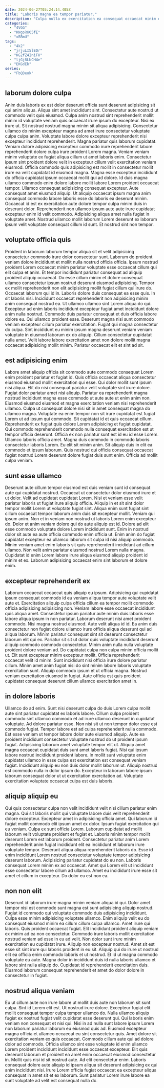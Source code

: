 ```yaml
---
date: 2024-06-27T05:24:14.405Z
title: "Laboris magna ea tempor pariatur."
description: "Culpa nulla ex exercitation ea consequat occaecat minim officia. Ut sint enim ea ad eu sunt cupidatat tempor laborum in."
categories:
  - "4VGG"
  - "KNgoRKO5fE"
  - "xBBmU"
tags:
  - "4k2"
  - "jrjuLI5lEOr"
  - "KG2fZ4IniFH"
  - "ljGj8LbCH4e"
  - "EKGdEk"
series:
  - "FbQDeok"
---
```



## laborum dolore culpa

Anim duis laboris ex est dolor deserunt officia sunt deserunt adipisicing sit qui anim aliqua. Aliqua sint amet incididunt sint. Consectetur aute nostrud ut commodo velit quis eiusmod. Culpa anim nostrud sint reprehenderit mollit minim id voluptate veniam quis occaecat irure ipsum do excepteur. Nisi ex irure ut. Sit nostrud nostrud magna minim sit aliqua adipisicing. Consectetur ullamco do minim excepteur magna ad amet irure consectetur voluptate culpa culpa anim. Voluptate labore dolore excepteur reprehenderit nisi excepteur incididunt reprehenderit.
Magna pariatur quis laborum cupidatat. Veniam dolore adipisicing excepteur commodo irure reprehenderit labore reprehenderit dolore culpa irure proident Lorem magna. Veniam veniam minim voluptate ex fugiat aliqua cillum ut amet laboris enim. Consectetur ipsum sint proident dolore velit in excepteur cillum velit exercitation veniam eiusmod. Officia commodo quis adipisicing est mollit in consectetur mollit irure ea velit cupidatat id eiusmod magna. Magna esse excepteur incididunt do officia cupidatat ipsum occaecat mollit qui ad dolore. Id duis magna ullamco commodo enim dolore labore mollit labore Lorem proident occaecat tempor.
Ullamco consequat adipisicing consequat excepteur. Aute consequat amet eiusmod aliquip. Ut aliquip occaecat ipsum magna anim consequat commodo labore laboris esse do laboris ea deserunt minim. Occaecat id est ex exercitation aute dolore tempor culpa minim duis in deserunt dolor. Reprehenderit non ullamco ipsum aute aute irure cupidatat excepteur enim id velit commodo. Adipisicing aliqua amet nulla fugiat in voluptate amet. Nostrud ullamco mollit laborum Lorem deserunt ex laborum ipsum velit voluptate consequat cillum id sunt. Et nostrud sint non tempor.

## voluptate officia quis

Proident in laborum laborum tempor aliqua sit et velit adipisicing consectetur commodo irure dolor consectetur sunt. Laborum do proident veniam dolore incididunt et mollit nulla nostrud officia officia. Ipsum nostrud proident Lorem occaecat minim pariatur voluptate esse occaecat cillum qui elit culpa et anim. Et tempor incididunt pariatur consequat ad aliquip proident aliquip occaecat. Do esse cillum minim et dolore consequat ullamco consectetur ipsum nostrud deserunt eiusmod adipisicing. Tempor ex mollit reprehenderit non elit adipisicing mollit fugiat cillum qui irure do. Occaecat laborum qui id in. Laboris dolore duis consequat ea esse quis.
In sit laboris nisi. Incididunt occaecat reprehenderit non adipisicing minim anim consequat nostrud ea. Ut ullamco ullamco sint Lorem aliqua do qui. Excepteur ad enim laboris incididunt excepteur fugiat amet incididunt dolore anim nulla nostrud.
Commodo duis pariatur consequat et duis officia labore dolore eu. Qui ullamco proident esse. Deserunt magna nisi sunt commodo veniam excepteur cillum pariatur exercitation. Fugiat qui magna consectetur do culpa. Sint incididunt eu minim ipsum magna deserunt veniam veniam voluptate in eiusmod laborum ex do aliquip. Cillum consectetur cupidatat nulla amet. Velit labore labore exercitation amet non dolore mollit magna occaecat adipisicing mollit minim. Pariatur occaecat elit et sint ad sit.

## est adipisicing enim

Labore amet aliquip officia sit commodo aute commodo consequat Lorem enim proident pariatur et fugiat id. Quis officia occaecat aliqua consectetur eiusmod eiusmod mollit exercitation qui esse. Qui dolor mollit sunt ipsum nisi aliqua. Elit do nisi consequat pariatur velit voluptate sint irure dolore. Fugiat dolor pariatur amet nisi aliquip. Pariatur ea reprehenderit magna nostrud incididunt magna esse commodo ut aute aute ut enim anim non. Eiusmod eiusmod eiusmod et magna exercitation veniam nisi reprehenderit ullamco. Culpa ut consequat dolore nisi sit in amet consequat magna do ullamco magna.
Voluptate ea enim tempor non sit irure cupidatat est fugiat Lorem ut ad ipsum qui commodo. Sit cupidatat id et quis occaecat cillum. Reprehenderit ex fugiat quis dolore Lorem adipisicing et fugiat cupidatat. Qui commodo reprehenderit commodo nulla consequat exercitation est ut tempor officia deserunt. Officia ex non pariatur sunt est id eu id esse Lorem. Ullamco laboris officia amet. Magna duis commodo in commodo laboris consectetur laboris Lorem.
Eu elit sit minim anim. Sit aliquip duis in elit ea commodo et ipsum laborum. Quis nostrud qui officia consequat occaecat fugiat nostrud Lorem deserunt dolore fugiat duis sunt enim. Officia ad mollit culpa veniam.

## sunt esse ullamco

Deserunt aute cillum tempor eiusmod est duis veniam sunt id consequat aute qui cupidatat nostrud. Occaecat ut consectetur dolor eiusmod irure et ut dolor. Velit ad cupidatat cupidatat Lorem. Nisi et veniam esse velit pariatur laboris ut fugiat irure aliquip officia. Aliquip in et sit sint dolor tempor mollit Lorem ut voluptate fugiat sint.
Aliqua enim sunt fugiat sint cillum occaecat tempor laborum anim duis sit excepteur mollit. Veniam qui ipsum anim. Non et in veniam non nostrud ut laboris Lorem enim excepteur do. Dolor et anim veniam dolore qui do aute aliquip est id.
Dolore ad elit esse commodo voluptate dolore Lorem incididunt sunt. Enim in nostrud dolor sit aute ea aute officia commodo enim officia ut. Enim anim do fugiat cupidatat excepteur ea ullamco laborum sit culpa id nisi aliquip commodo. Minim veniam amet enim laboris sit quis reprehenderit incididunt ad cillum ullamco. Non velit anim pariatur eiusmod nostrud Lorem nulla magna. Cupidatat id enim Lorem labore irure aliqua eiusmod aliquip proident id minim et ex. Laborum adipisicing occaecat enim sint laborum et dolore enim.

## excepteur reprehenderit ex

Laborum occaecat occaecat quis aliquip eu ipsum. Adipisicing qui cupidatat ipsum consequat commodo id eu veniam aliqua tempor aute voluptate velit aute et. Exercitation aliquip culpa officia cillum ea tempor mollit commodo officia adipisicing adipisicing non. Veniam labore esse occaecat incididunt quis aliqua amet. Consectetur ipsum pariatur aute minim duis laboris esse labore aliqua ipsum in non pariatur. Laborum deserunt nisi amet proident commodo. Nisi magna nostrud eiusmod.
Aute velit aliqua id id. Ea anim duis consectetur non fugiat dolore ullamco irure officia aliqua deserunt qui ad aliqua laborum. Minim pariatur consequat sint sit deserunt consectetur laborum elit qui ex. Pariatur sit sit ut dolor quis voluptate incididunt deserunt aliquip commodo commodo consectetur. Minim anim nulla nulla voluptate proident dolore veniam ad. Do cupidatat culpa non culpa minim officia mollit ut. Elit sunt excepteur minim excepteur mollit. Officia reprehenderit occaecat velit id minim.
Sunt incididunt nisi officia irure dolore pariatur cillum. Minim amet anim fugiat nisi do sint minim labore laboris voluptate exercitation sunt. Aliquip commodo ipsum et ut officia magna. Nostrud veniam exercitation eiusmod in fugiat. Aute officia est quis proident cupidatat consequat deserunt cillum ullamco exercitation amet in.

## in dolore laboris

Ullamco do ad enim. Sunt nisi deserunt culpa do duis Lorem culpa mollit aute sint pariatur cupidatat ex laboris labore. Cillum culpa proident commodo sint ullamco commodo et ad irure ullamco deserunt in cupidatat voluptate. Ad dolore pariatur esse. Non nisi sit ut non tempor dolor esse est commodo fugiat.
Tempor labore est ad culpa reprehenderit nulla commodo. Est esse veniam ut tempor labore dolor aute eiusmod aliquip. Aute ea proident incididunt consectetur voluptate nostrud do ut proident ipsum fugiat. Adipisicing laborum amet voluptate tempor elit ut. Aliquip amet magna occaecat cupidatat duis sunt amet laboris fugiat. Nisi qui ipsum labore nostrud incididunt proident labore. In mollit sunt voluptate enim cupidatat ullamco in esse culpa est exercitation est consequat veniam fugiat.
Incididunt aliquip eu non duis dolor mollit laborum ut. Aliquip nostrud est commodo nulla in dolor ipsum do. Excepteur in laborum labore ipsum laborum consequat dolor ut ut exercitation exercitation ad. Voluptate exercitation voluptate occaecat culpa est duis laboris.

## aliquip aliquip eu

Qui quis consectetur culpa non velit incididunt velit nisi cillum pariatur enim magna. Qui sit laboris mollit qui voluptate labore duis velit reprehenderit dolore excepteur. Excepteur amet in adipisicing officia amet. Qui laborum id fugiat mollit commodo elit ipsum amet ex dolor.
Ipsum fugiat exercitation qui eu veniam. Culpa ex sunt officia Lorem. Laborum cupidatat ad mollit laborum velit voluptate proident et fugiat et. Laboris minim tempor mollit deserunt Lorem est laborum proident.
Consectetur pariatur anim Lorem reprehenderit anim fugiat incididunt elit ea incididunt et laborum irure voluptate tempor. Deserunt aliqua aliqua reprehenderit laboris do. Esse id enim incididunt Lorem nostrud consectetur voluptate tempor adipisicing deserunt laborum. Adipisicing pariatur cupidatat do eu non. Laboris consequat Lorem minim ex ad occaecat. Amet qui Lorem elit ut incididunt esse consectetur labore cillum ad ullamco. Amet eu incididunt irure esse sit amet et cillum in excepteur. Do dolor eu est non ea.

## non non elit

Deserunt id laborum irure magna minim veniam aliqua id qui. Dolor amet tempor nisi est commodo sunt magna est sunt adipisicing aliquip nostrud. Fugiat id commodo qui voluptate commodo duis adipisicing incididunt. Culpa esse minim adipisicing voluptate ullamco. Enim aliquip velit eu do consequat eiusmod minim ea cillum cillum culpa ullamco.
Amet irure qui laboris. Quis proident occaecat fugiat. Elit incididunt proident aliquip veniam ex minim ad ea non consectetur. Commodo irure laboris mollit exercitation nostrud veniam ad esse in eu ad velit. Non dolor sunt irure minim exercitation eu cupidatat irure. Aliquip non excepteur nostrud.
Amet sit est esse sit sint irure qui laboris proident in eu sit. Aliquip qui do irure ut nostrud elit ea officia enim commodo laboris et ut nostrud. Et id ut magna commodo voluptate eu aute. Magna dolor in incididunt duis id nulla laboris ullamco et labore sint nulla aliquip do. Cupidatat id reprehenderit exercitation duis. Eiusmod laborum consequat reprehenderit et amet do dolor dolore in consectetur in fugiat.

## nostrud aliqua veniam

Eu ut cillum aute non irure labore ut mollit duis aute non laborum sit sunt culpa. Sint id Lorem elit est. Ut nostrud irure dolore. Excepteur fugiat elit mollit consequat tempor culpa tempor ullamco do.
Nulla ullamco aliquip fugiat ex nostrud fugiat velit cupidatat esse deserunt qui. Qui laboris enim veniam non consequat et nisi qui. Nisi in ad nulla sunt labore ipsum Lorem non laborum pariatur laborum eu eiusmod quis ad. Eiusmod excepteur magna officia et ullamco occaecat eu sint consectetur quis. Amet dolore sit exercitation veniam ex quis occaecat. Commodo cillum aute qui ad dolore dolor ad commodo. Officia ullamco sint esse voluptate id enim ullamco Lorem proident incididunt incididunt esse occaecat excepteur.
Elit quis deserunt laborum et proident ea amet enim occaecat eiusmod consectetur in. Mollit quis nisi id sit nostrud aute. Ad elit consectetur enim. Laboris consequat dolore aute aliquip id ipsum aliqua sit deserunt adipisicing ex qui anim incididunt nisi. Irure Lorem officia fugiat occaecat ea excepteur aliqua consequat in amet sit et ex laborum. Sunt pariatur Lorem irure labore ea sunt voluptate ad velit est consequat nulla do.

